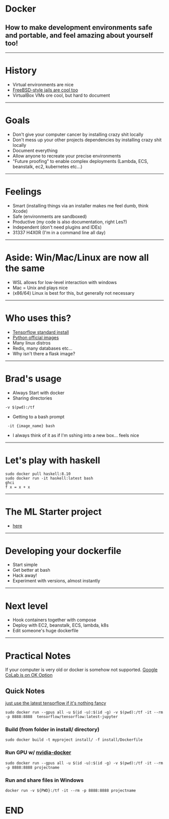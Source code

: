 # Docker
## How to make development environments safe and portable, and feel amazing about yourself too!

---

# History
* Virtual environments are nice
* [FreeBSD-style jails are cool too](https://en.wikipedia.org/wiki/FreeBSD_jail)
* VirtualBox VMs ore cool, but hard to document

---

# Goals
* Don't give your computer cancer by installing crazy shit locally
* Don't mess up your other projects dependencies by installing crazy shit locally
* Document everything
* Allow anyone to recreate your precise environments
* "Future proofing" to enable complex deployments (Lambda, ECS, beanstalk, ec2, kubernetes etc...)

---

# Feelings
* Smart (installing things via an installer makes me feel dumb, think Xcode)
* Safe (environments are sandboxed)
* Productive (my code is also documentation, right Les?)
* Independent (don't need plugins and IDEs)
* 31337 H4X0R (I'm in a command line all day)

---

# Aside: Win/Mac/Linux are now all the same
* WSL allows for low-level interaction with windows
* Mac = Unix and plays nice
* (x86/64) Linux is best for this, but generally not necessary

---

# Who uses this?
* [Tensorflow standard install](https://www.tensorflow.org/install/)
* [Python official images](https://hub.docker.com/_/python/)
* Many linux distros
* Redis, many databases etc...
* Why isn't there a flask image?

---

# Brad's usage
* Always Start with docker
* Sharing directories 
``` 
-v $(pwd):/tf
```
* Getting to a bash prompt 
```
 -it {image_name} bash 
```
* I always think of it as if I'm sshing into a new box... feels nice

---

# Let's play with haskell

```
sudo docker pull haskell:8.10
sudo docker run -it haskell:latest bash
ghci
f x = x + x
```


--------

# The ML Starter project
* [here](https://github.com/Inoxoft/ml-template-repo/)

--------

# Developing your dockerfile
* Start simple
* Get better at bash
* Hack away!
* Experiment with versions, almost instantly

--------

# Next level
* Hook containers together with compose
* Deploy with EC2, beanstalk, ECS, lambda, k8s
* Edit someone's huge dockerfile

--------

# Practical Notes

If your computer is very old or docker is somehow not supported. [Google CoLab is on OK Option](https://colab.research.google.com/notebooks/welcome.ipynb)

## Quick Notes

[just use the latest tensorflow if it's nothing fancy](https://www.tensorflow.org/install/)

```
sudo docker run --gpus all -u $(id -u):$(id -g) -v $(pwd):/tf -it --rm -p 8888:8888  tensorflow/tensorflow:latest-jupyter
```

### Build (from folder in install/ directory)
```
sudo docker build -t myproject install/ -f install/Dockerfile
```

### Run GPU w/ [nvidia-docker](https://github.com/NVIDIA/nvidia-docker)
```
sudo docker run --gpus all -u $(id -u):$(id -g) -v $(pwd):/tf -it --rm -p 8888:8888 projectname
```

### Run and share files in Windows
```
docker run -v ${PWD}:/tf -it --rm -p 8888:8888 projectname
```







# END
